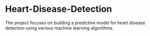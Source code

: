 # Heart-Disease-Detection
The project focuses on building a predictive model for heart disease detection using various machine learning algorithms. 
